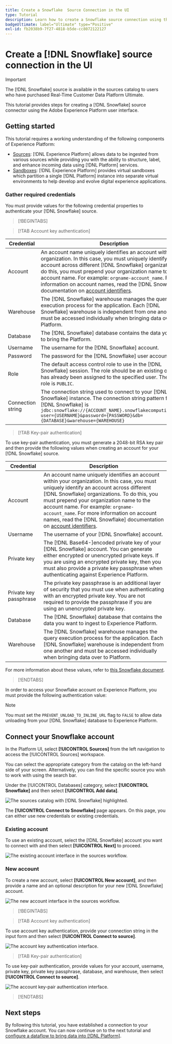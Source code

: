 ```yaml
---
title: Create a Snowflake  Source Connection in the UI
type: Tutorial
description: Learn how to create a Snowflake source connection using the Adobe Experience Platform UI.
badgeUltimate: label="Ultimate" type="Positive"
exl-id: fb2038b9-7f27-4818-b5de-cc8072122127
---
```

# Create a [!DNL Snowflake] source connection in the UI

>[!IMPORTANT]
>
>The [!DNL Snowflake] source is available in the sources catalog to users who have purchased Real-Time Customer Data Platform Ultimate.

This tutorial provides steps for creating a [!DNL Snowflake] source connector using the Adobe Experience Platform user interface.

## Getting started

This tutorial requires a working understanding of the following components of Experience Platform:

* [Sources](../../../../home.md): [!DNL Experience Platform] allows data to be ingested from various sources while providing you with the ability to structure, label, and enhance incoming data using [!DNL Platform] services.
* [Sandboxes](../../../../../sandboxes/home.md): [!DNL Experience Platform] provides virtual sandboxes which partition a single [!DNL Platform] instance into separate virtual environments to help develop and evolve digital experience applications.

### Gather required credentials

You must provide values for the following credential properties to authenticate your [!DNL Snowflake] source.

>[!BEGINTABS]

>[!TAB Account key authentication]

| Credential | Description |
| ---------- | ----------- |
| Account | An account name uniquely identifies an account within your organization. In this case, you must uniquely identify an account across different [!DNL Snowflake] organizations. To do this, you must prepend your organization name to the account name. For example: `orgname-account_name`. For more information on account names, read the [!DNL Snowflake] documentation on [account identifiers](https://docs.snowflake.com/en/user-guide/admin-account-identifier.html).|
| Warehouse | The [!DNL Snowflake] warehouse manages the query execution process for the application. Each [!DNL Snowflake] warehouse is independent from one another and must be accessed individually when bringing data over to Platform. |
| Database | The [!DNL Snowflake] database contains the data you want to bring the Platform. |
| Username | The username for the [!DNL Snowflake] account. |
| Password | The password for the [!DNL Snowflake] user account. |
| Role | The default access control role to use in the [!DNL Snowflake] session. The role should be an existing one that has already been assigned to the specified user. The default role is `PUBLIC`. |
| Connection string | The connection string used to connect to your [!DNL Snowflake] instance. The connection string pattern for [!DNL Snowflake] is `jdbc:snowflake://{ACCOUNT_NAME}.snowflakecomputing.com/?user={USERNAME}&password={PASSWORD}&db={DATABASE}&warehouse={WAREHOUSE}` |

>[!TAB Key-pair authentication]

To use key-pair authentication, you must generate a 2048-bit RSA key pair and then provide the following values when creating an account for your [!DNL Snowflake] source.

| Credential | Description |
| --- | --- |
| Account | An account name uniquely identifies an account within your organization. In this case, you must uniquely identify an account across different [!DNL Snowflake] organizations. To do this, you must prepend your organization name to the account name. For example: `orgname-account_name`. For more information on account names, read the [!DNL Snowflake] documentation on [account identifiers](https://docs.snowflake.com/en/user-guide/admin-account-identifier.html). |
| Username | The username of your [!DNL Snowflake] account. |
| Private key | The [!DNL Base64-]encoded private key of your [!DNL Snowflake] account. You can generate either encrypted or unencrypted private keys. If you are using an encrypted private key, then you must also provide a private key passphrase when authenticating against Experience Platform. |
| Private key passphrase | The private key passphrase is an additional layer of security that you must use when authenticating with an encrypted private key. You are not required to provide the passphrase if you are using an unencrypted private key. |
| Database | The [!DNL Snowflake] database that contains the data you want to ingest to Experience Platform. |
| Warehouse | The [!DNL Snowflake] warehouse manages the query execution process for the application. Each [!DNL Snowflake] warehouse is independent from one another and must be accessed individually when bringing data over to Platform. |

For more information about these values, refer to [this Snowflake document](https://docs.snowflake.com/en/user-guide/key-pair-auth.html).

>[!ENDTABS]

In order to access your Snowflake account on Experience Platform, you must provide the following authentication value:

>[!NOTE]
>
>You must set the `PREVENT_UNLOAD_TO_INLINE_URL` flag to `FALSE` to allow data unloading from your [!DNL Snowflake] database to Experience Platform.

## Connect your  Snowflake account

In the Platform UI, select **[!UICONTROL Sources]** from the left navigation to access the [!UICONTROL Sources] workspace.

You can select the appropriate category from the catalog on the left-hand side of your screen. Alternatively, you can find the specific source you wish to work with using the search bar.

Under the [!UICONTROL Databases] category, select **[!UICONTROL Snowflake]** and then select **[!UICONTROL Add data]**.

![The sources catalog with [!DNL Snowflake] highlighted.](../../../../images/tutorials/create/snowflake/catalog.png)

The **[!UICONTROL Connect to Snowflake]** page appears. On this page, you can either use new credentials or existing credentials.

### Existing account

To use an existing account, select the [!DNL Snowflake] account you want to connect with and then select **[!UICONTROL Next]** to proceed.

![The existing account interface in the sources workflow.](../../../../images/tutorials/create/snowflake/existing.png)

### New account

To create a new account, select **[!UICONTROL New account]**, and then provide a name and an optional description for your new [!DNL Snowflake] account.

![The new account interface in the sources workflow.](../../../../images/tutorials/create/snowflake/new.png)

>[!BEGINTABS]

>[!TAB Account key authentication]

To use account key authentication, provide your connection string in the input form and then select **[!UICONTROL Connect to source]**.

![The account key authentication interface.](../../../../images/tutorials/create/snowflake/connection-string.png)

>[!TAB Key-pair authentication]

To use key-pair authentication, provide values for your account, username, private key, private key passphrase, database, and warehouse, then select **[!UICONTROL Connect to source]**. 

![The account key-pair authentication interface.](../../../../images/tutorials/create/snowflake/key-pair.png)

>[!ENDTABS]

## Next steps

By following this tutorial, you have established a connection to your Snowflake account. You can now continue on to the next tutorial and [configure a dataflow to bring data into [!DNL Platform]](../../dataflow/databases.md).
